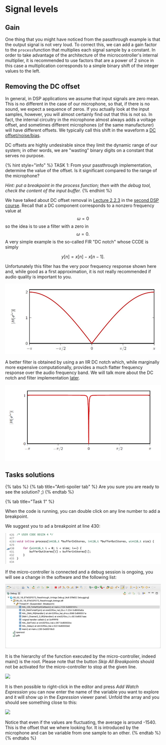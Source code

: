 # Signal levels

## Gain <a id="gain"></a>

One thing that you might have noticed from the passthrough example is that the output signal is not very loud. To correct this, we can add a gain factor to the `process`function that multiplies each signal sample by a constant. In order to take advantage of the architecture of the microcontroller's internal multiplier, it is recommended to use factors that are a power of 2 since in this case a multiplication corresponds to a simple binary shift of the integer values to the left.

## Removing the DC offset <a id="removing_dc"></a>

In general, in DSP applications we assume that input signals are zero mean. This is no different in the case of our microphone, so that, if there is no sound, we expect a sequence of zeros. If you actually look at the input samples, however, you will almost certainly find out that this is not so. In fact, the internal circuitry in the microphone almost always adds a voltage offset, and sometimes different microphones \(of the same manufacturer\) will have different offsets. We typically call this shift in the waveform a [DC offset/noise/bias](https://en.wikipedia.org/wiki/DC_bias).

DC offsets are highly undesirable since they limit the dynamic range of our system; in other words, we are "wasting" binary digits on a constant that serves no purpose.

{% hint style="info" %}
TASK 1: From your passthrough implementation, determine the value of the offset. Is it significant compared to the range of the microphone?

_Hint: put a breakpoint in the process function; then with the debug tool, check the content of the input buffer._
{% endhint %}

We have talked about DC offset removal in [Lecture 2.2.3](https://www.coursera.org/learn/dsp2/lecture/JcNy2/2-2-3-intuitive-iir-designs) in the [second DSP course](https://www.coursera.org/learn/dsp2/). Recall that a DC component corresponds to a nonzero frequency value at $$\omega=0$$so the idea is to use a filter with a zero in $$\omega = 0.$$A very simple example is the so-called FIR "DC notch" whose CCDE is simply

$$
y[n] = x[n] - x[n-1].
$$

Unfortunately this filter has the very poor frequency response shown here and, while good as a first approximation, it is not really recommended if audio quality is important to you.

![Frequency response of the FIR DC notch](../.gitbook/assets/dcnotch.jpg)

A better filter is obtained by using a an IIR DC notch which, while marginally more expensive computationally, provides a much flatter frequency response over the audio frequency band. We will talk more about the DC notch and filter implementation [later](filters.md).

![Frequency response of the IIR DC notch](../.gitbook/assets/image.png)

## Tasks solutions

{% tabs %}
{% tab title="Anti-spoiler tab" %}
Are you sure you are ready to see the solution? ;\)
{% endtab %}

{% tab title="Task 1" %}


When the code is running, you can double click on any line number to add a breakpoint.

We suggest you to ad a breakpoint at line 430:

![](../.gitbook/assets/screenshot-2019-10-10-at-16.29.32-1.png)

If the micro-controller is connected and a debug session is ongoing, you will see a change in the software and the following list:

![](../.gitbook/assets/screenshot-2019-10-10-at-16.32.28-1.png)

It is the hierarchy of the function executed by the micro-controller, indeed main\(\) is the root. Please note that the button _Skip All Breakpoints_ should not be activated for the micro-controller to stop at the given line.

![](../.gitbook/assets/screenshot-2019-10-10-at-16.29.58.png)

It is then possible to right-click in the editor and press _Add Watch Expression_ you can now enter the name of the variable you want to explore and it will show up in the _Expression_ viewer panel. Unfold the array and you should see something close to this:

![](../.gitbook/assets/screenshot-2019-10-10-at-16.27.39.png)

Notice that even if the values are fluctuating, the average is around -1540. This is the offset that we where looking for. It is introduced by the microphone and can be variable from one sample to an other.
{% endtab %}
{% endtabs %}

